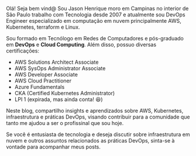 Olá! Seja bem vind@ Sou Jason Henrique moro em Campinas no interior de São Paulo trabalho com Tecnologia desde 2007 e atualmente sou DevOps Engineer especializado em computação em nuvem principalmente AWS, Kubernetes, terraform e Linux. 

Sou formado em Tecnólogo em Redes de Computadores e pós-graduado em **DevOps** e **Cloud Computing**. Além disso, possuo diversas certificações: 

- AWS Solutions Architect Associate
- AWS SysOps Administrator Associate
- AWS Developer Associate
- AWS Cloud Practitioner
- Azure Fundamentals
- CKA (Certified Kubernetes Administrator)
- LPI 1 (expirada, mas ainda conta! 😆)

Neste blog, compartilho insights e aprendizados sobre AWS, Kubernetes, infraestrutura e práticas DevOps, visando contribuir para a comunidade que tanto me ajudou a ser o profissinal que sou hoje.

Se você é entusiasta de tecnologia e deseja discutir sobre infraestrutura em nuvem e outros assuntos relacionados as práticas DevOps, sinta-se à vontade para acompanhar meus posts.
